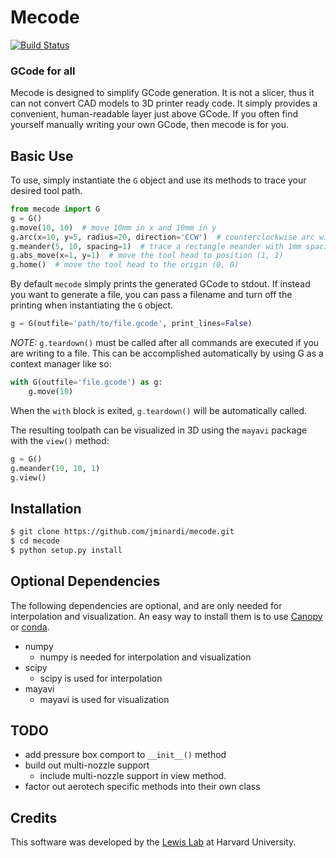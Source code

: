Mecode
======

[![Build Status](https://travis-ci.org/jminardi/mecode.svg?branch=master)](https://travis-ci.org/jminardi/mecode)

### GCode for all

Mecode is designed to simplify GCode generation. It is not a slicer, thus it
can not convert CAD models to 3D printer ready code. It simply provides a
convenient, human-readable layer just above GCode. If you often find
yourself manually writing your own GCode, then mecode is for you.

Basic Use
---------
To use, simply instantiate the `G` object and use its methods to trace your
desired tool path.

```python
from mecode import G
g = G()
g.move(10, 10)  # move 10mm in x and 10mm in y
g.arc(x=10, y=5, radius=20, direction='CCW')  # counterclockwise arc with a radius of 5
g.meander(5, 10, spacing=1)  # trace a rectangle meander with 1mm spacing between passes
g.abs_move(x=1, y=1)  # move the tool head to position (1, 1)
g.home()  # move the tool head to the origin (0, 0)
```

By default `mecode` simply prints the generated GCode to stdout. If instead you
want to generate a file, you can pass a filename and turn off the printing when
instantiating the `G` object.

```python
g = G(outfile='path/to/file.gcode', print_lines=False)
```

*NOTE:* `g.teardown()` must be called after all commands are executed if you
are writing to a file. This can be accomplished automatically by using G as
a context manager like so:

```python
with G(outfile='file.gcode') as g:
    g.move(10)
```

When the `with` block is exited, `g.teardown()` will be automatically called.

The resulting toolpath can be visualized in 3D using the `mayavi` package with
the `view()` method:

```python
g = G()
g.meander(10, 10, 1)
g.view()
```

Installation
------------
```bash
$ git clone https://github.com/jminardi/mecode.git
$ cd mecode
$ python setup.py install
```

Optional Dependencies
---------------------
The following dependencies are optional, and are only needed for
interpolation and visualization. An easy way to install them is to use
[Canopy][0] or [conda][1].

* numpy
    + numpy is needed for interpolation and visualization
* scipy
    + scipy is used for interpolation
* mayavi
    + mayavi is used for visualization

[0]: https://www.enthought.com/products/canopy/
[1]: https://store.continuum.io/cshop/anaconda/

TODO
----
* add pressure box comport to `__init__()` method
* build out multi-nozzle support
    * include multi-nozzle support in view method.
* factor out aerotech specific methods into their own class

Credits
-------
This software was developed by the [Lewis Lab][2] at Harvard University.

[2]: http://lewisgroup.seas.harvard.edu/
